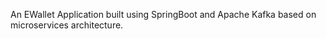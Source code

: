 An EWallet Application built using SpringBoot and Apache Kafka based on microservices architecture.
